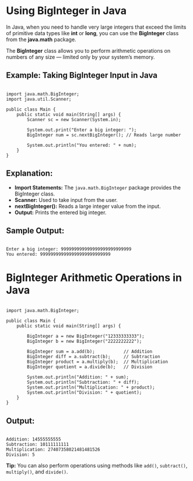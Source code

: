 <h1>Using BigInteger in Java</h1>

<p>
In Java, when you need to handle very large integers that exceed the limits of primitive data types like 
<b>int</b> or <b>long</b>, you can use the <b>BigInteger</b> class from the <b>java.math</b> package.
</p>

<p>
The <b>BigInteger</b> class allows you to perform arithmetic operations on numbers of any size — limited only by your system’s memory.
</p>

<h2>Example: Taking BigInteger Input in Java</h2>

<pre><code>
import java.math.BigInteger;
import java.util.Scanner;

public class Main {
    public static void main(String[] args) {
        Scanner sc = new Scanner(System.in);

        System.out.print("Enter a big integer: ");
        BigInteger num = sc.nextBigInteger(); // Reads large number

        System.out.println("You entered: " + num);
    }
}
</code></pre>

<h2>Explanation:</h2>
<ul>
  <li><b>Import Statements:</b> The <code>java.math.BigInteger</code> package provides the BigInteger class.</li>
  <li><b>Scanner:</b> Used to take input from the user.</li>
  <li><b>nextBigInteger():</b> Reads a large integer value from the input.</li>
  <li><b>Output:</b> Prints the entered big integer.</li>
</ul>

<h2>Sample Output:</h2>

<pre><code>
Enter a big integer: 999999999999999999999999999
You entered: 999999999999999999999999999
</code></pre>

<h1>BigInteger Arithmetic Operations in Java</h1>

<pre><code>
import java.math.BigInteger;

public class Main {
    public static void main(String[] args) {

        BigInteger a = new BigInteger("12333333333");
        BigInteger b = new BigInteger("2222222222");

        BigInteger sum = a.add(b);           // Addition
        BigInteger diff = a.subtract(b);     // Subtraction
        BigInteger product = a.multiply(b);  // Multiplication
        BigInteger quotient = a.divide(b);   // Division

        System.out.println("Addition: " + sum);
        System.out.println("Subtraction: " + diff);
        System.out.println("Multiplication: " + product);
        System.out.println("Division: " + quotient);
    }
}
</code></pre>

<h2>Output:</h2>
<pre><code>
Addition: 14555555555
Subtraction: 10111111111
Multiplication: 27407358021481481526
Division: 5
</code></pre>


<p>
<b>Tip:</b> You can also perform operations using methods like 
<code>add()</code>, <code>subtract()</code>, <code>multiply()</code>, and <code>divide()</code>.
</p>
